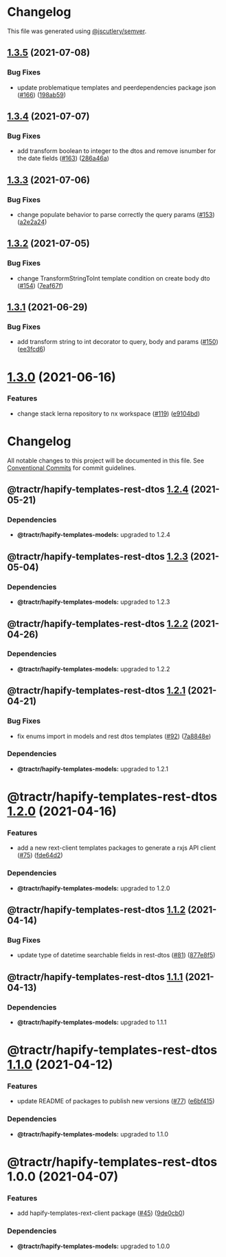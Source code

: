# Changelog

This file was generated using [@jscutlery/semver](https://github.com/jscutlery/semver).

## [1.3.5](https://github.com/tractr/stack/compare/hapify-templates-rest-dtos-1.3.4...hapify-templates-rest-dtos-1.3.5) (2021-07-08)


### Bug Fixes

* update problematique templates and peerdependencies package json ([#166](https://github.com/tractr/stack/issues/166)) ([198ab59](https://github.com/tractr/stack/commit/198ab592bd7e73640b583ca38c61f88e4db432f6))



## [1.3.4](https://github.com/tractr/stack/compare/hapify-templates-rest-dtos-1.3.3...hapify-templates-rest-dtos-1.3.4) (2021-07-07)


### Bug Fixes

* add transform boolean to integer to the dtos and remove isnumber for the date fields ([#163](https://github.com/tractr/stack/issues/163)) ([286a46a](https://github.com/tractr/stack/commit/286a46a8d14f3bbd51221bbb4a162a8faf832170))



## [1.3.3](https://github.com/tractr/stack/compare/hapify-templates-rest-dtos-1.3.2...hapify-templates-rest-dtos-1.3.3) (2021-07-06)


### Bug Fixes

* change populate behavior to parse correctly the query params ([#153](https://github.com/tractr/stack/issues/153)) ([a2e2a24](https://github.com/tractr/stack/commit/a2e2a2471291f008c6645035458f8e93a6074074))



## [1.3.2](https://github.com/tractr/stack/compare/hapify-templates-rest-dtos-1.3.1...hapify-templates-rest-dtos-1.3.2) (2021-07-05)


### Bug Fixes

* change TransformStringToInt template condition on create body dto ([#154](https://github.com/tractr/stack/issues/154)) ([7eaf67f](https://github.com/tractr/stack/commit/7eaf67fe89f5397e26efc0db0831267fcecc4a0a))



## [1.3.1](https://github.com/tractr/stack/compare/hapify-templates-rest-dtos-1.3.0...hapify-templates-rest-dtos-1.3.1) (2021-06-29)


### Bug Fixes

* add transform string to int decorator to query, body and params ([#150](https://github.com/tractr/stack/issues/150)) ([ee3fcd6](https://github.com/tractr/stack/commit/ee3fcd68aff87db2c09e77dc7e930f36dcab0a8b))



# [1.3.0](https://github.com/tractr/stack/compare/hapify-templates-rest-dtos-1.2.4...hapify-templates-rest-dtos-1.3.0) (2021-06-16)

### Features

- change stack lerna repository to nx workspace
  ([#119](https://github.com/tractr/stack/issues/119))
  ([e9104bd](https://github.com/tractr/stack/commit/e9104bde081619c0f3752bb9d129e19d1d6bda5d))

# Changelog

All notable changes to this project will be documented in this file. See
[Conventional Commits](https://conventionalcommits.org) for commit guidelines.

## @tractr/hapify-templates-rest-dtos [1.2.4](https://github.com/tractr/stack/compare/@tractr/hapify-templates-rest-dtos@1.2.3...@tractr/hapify-templates-rest-dtos@1.2.4) (2021-05-21)

### Dependencies

- **@tractr/hapify-templates-models:** upgraded to 1.2.4

## @tractr/hapify-templates-rest-dtos [1.2.3](https://github.com/tractr/stack/compare/@tractr/hapify-templates-rest-dtos@1.2.2...@tractr/hapify-templates-rest-dtos@1.2.3) (2021-05-04)

### Dependencies

- **@tractr/hapify-templates-models:** upgraded to 1.2.3

## @tractr/hapify-templates-rest-dtos [1.2.2](https://github.com/tractr/stack/compare/@tractr/hapify-templates-rest-dtos@1.2.1...@tractr/hapify-templates-rest-dtos@1.2.2) (2021-04-26)

### Dependencies

- **@tractr/hapify-templates-models:** upgraded to 1.2.2

## @tractr/hapify-templates-rest-dtos [1.2.1](https://github.com/tractr/stack/compare/@tractr/hapify-templates-rest-dtos@1.2.0...@tractr/hapify-templates-rest-dtos@1.2.1) (2021-04-21)

### Bug Fixes

- fix enums import in models and rest dtos templates
  ([#92](https://github.com/tractr/stack/issues/92))
  ([7a8848e](https://github.com/tractr/stack/commit/7a8848ee89784f294dfe3ab7826acb7644687a3c))

### Dependencies

- **@tractr/hapify-templates-models:** upgraded to 1.2.1

# @tractr/hapify-templates-rest-dtos [1.2.0](https://github.com/tractr/stack/compare/@tractr/hapify-templates-rest-dtos@1.1.2...@tractr/hapify-templates-rest-dtos@1.2.0) (2021-04-16)

### Features

- add a new rext-client templates packages to generate a rxjs API client
  ([#75](https://github.com/tractr/stack/issues/75))
  ([fde64d2](https://github.com/tractr/stack/commit/fde64d22cac2d985b3da03a37add56702f50e278))

### Dependencies

- **@tractr/hapify-templates-models:** upgraded to 1.2.0

## @tractr/hapify-templates-rest-dtos [1.1.2](https://github.com/tractr/stack/compare/@tractr/hapify-templates-rest-dtos@1.1.1...@tractr/hapify-templates-rest-dtos@1.1.2) (2021-04-14)

### Bug Fixes

- update type of datetime searchable fields in rest-dtos
  ([#81](https://github.com/tractr/stack/issues/81))
  ([877e8f5](https://github.com/tractr/stack/commit/877e8f5c57b8a8fea7639fdecd05e54c3101e451))

## @tractr/hapify-templates-rest-dtos [1.1.1](https://github.com/tractr/stack/compare/@tractr/hapify-templates-rest-dtos@1.1.0...@tractr/hapify-templates-rest-dtos@1.1.1) (2021-04-13)

### Dependencies

- **@tractr/hapify-templates-models:** upgraded to 1.1.1

# @tractr/hapify-templates-rest-dtos [1.1.0](https://github.com/tractr/stack/compare/@tractr/hapify-templates-rest-dtos@1.0.0...@tractr/hapify-templates-rest-dtos@1.1.0) (2021-04-12)

### Features

- update README of packages to publish new versions
  ([#77](https://github.com/tractr/stack/issues/77))
  ([e6bf415](https://github.com/tractr/stack/commit/e6bf415af3fe5588c15577f047a6262f81c1564f))

### Dependencies

- **@tractr/hapify-templates-models:** upgraded to 1.1.0

# @tractr/hapify-templates-rest-dtos 1.0.0 (2021-04-07)

### Features

- add hapify-templates-rext-client package
  ([#45](https://github.com/tractr/stack/issues/45))
  ([9de0cb0](https://github.com/tractr/stack/commit/9de0cb0a79256d1b3dc258cf5c121e211687174c))

### Dependencies

- **@tractr/hapify-templates-models:** upgraded to 1.0.0
